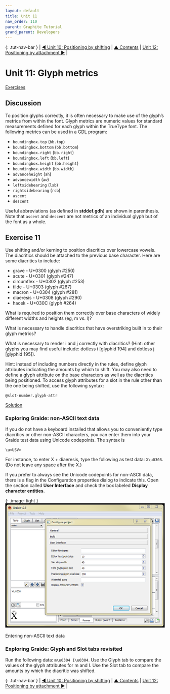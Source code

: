 ```yaml
---
layout: default
title: Unit 11
nav_order: 110
parent: Graphite Tutorial
grand_parent: Developers
---
```


{: .tut-nav-bar }
|  [&#x25C0; Unit 10: Positioning by shifting](graide_tutorial10) | [&#x25B2; Contents](../graide_tutorial#contents) | [Unit 12: Positioning by attachment &#x25B6;](graide_tutorial12) |

# Unit 11: Glyph metrics

[Exercises](graide_tutorial11#exercise-11)

## Discussion

To position glyphs correctly, it is often necessary to make use of the glyph’s metrics from within the font. Glyph metrics are numeric values for standard measurements defined for each glyph within the TrueType font. The following metrics can be used in a GDL program:

* `boundingbox.top` (`bb.top`)
* `boundingbox.bottom` (`bb.bottom`)
* `boundingbox.right` (`bb.right`)
* `boundingbox.left` (`bb.left`)
* `boundingbox.height` (`bb.height`)
* `boundingbox.width` (`bb.width`)
* `advanceheight` (`ah`)
* `advancewidth` (`aw`)
* `leftsidebearing` (`lsb`)
* `rightsidebearing` (`rsb`)
* `ascent`
* `descent`

Useful abbreviations (as defined in **stddef.gdh**) are shown in parenthesis. Note that `ascent` and `descent` are not metrics of an individual glyph but of the font as a whole.

## Exercise 11

Use shifting and/or kerning to position diacritics over lowercase vowels. The diacritics should be attached to the previous base character. Here are some diacritics to include:

* grave -  U+0300 (glyph #250)
* acute -  U+0301 (glyph #247)
* circumflex -  U+0302 (glyph #253)
* tilde -  U+0303 (glyph #267)
* macron -  U+0304 (glyph #281)
* diaeresis -  U+0308 (glyph #290)
* hacek -  U+030C (glyph #264)

What is required to position them correctly over base characters of widely different widths and heights (eg, m vs. l)?

What is necessary to handle diacritics that have overstriking built in to their glyph metrics?

What is necessary to render i and j correctly with diacritics? (Hint: other glyphs you may find useful include: dotless i [glyphid 194] and dotless j [glyphid 195]).

Hint: instead of including numbers directly in the rules, define glyph attributes indicating the amounts by which to shift. You may also need to define a glyph attribute on the base characters as well as the diacritics being positioned. To access glyph attributes for a slot in the rule other than the one being shifted, use the following syntax:

```
@slot-number.glyph-attr
```

[Solution](graphite_tut_solutions#exercise-11)

### Exploring Graide: non-ASCII text data

If you do not have a keyboard installed that allows you to conveniently type diacritics or other non-ASCII characters, you can enter them into your Graide test data using Unicode codepoints. The syntax is

```
\u<USV>
```

For instance, to enter X + diaeresis, type the following as test data: `X\u0308`. (Do not leave any space after the X.)

If you prefer to always see the Unicode codepoints for non-ASCII data, there is a flag in the Configuration properties dialog to indicate this. Open the section called **User Interface** and check the box labeled **Display character entities**.

{: .image-tight }
![Entering non-ASCII text data](../assets/images/graide11_1_nonAsciiText.png)

<figcaption>Entering non-ASCII text data</figcaption>

### Exploring Graide: Glyph and Slot tabs revisited

Run the following data: `m\u0304 I\u0304`. Use the Glyph tab to compare the values of the glyph attributes for m and I. Use the Slot tab to compare the amounts by which the diacritic was shifted.

{: .tut-nav-bar }
|  [&#x25C0; Unit 10: Positioning by shifting](graide_tutorial10) | [&#x25B2; Contents](../graide_tutorial#contents) | [Unit 12: Positioning by attachment &#x25B6;](graide_tutorial12) |
